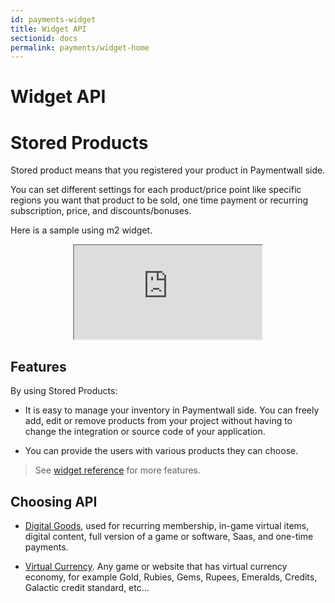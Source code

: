 ```yaml
---
id: payments-widget
title: Widget API
sectionid: docs
permalink: payments/widget-home
---
```


# Widget API

# Stored Products

Stored product means that you registered your product in Paymentwall side.

You can set different settings for each product/price point like specific regions you want that product to be sold, one time payment or recurring subscription, price, and discounts/bonuses.

Here is a sample using m2 widget.

<div class="docs-iframe" style="text-align: center;">
	<iframe src="https://api.paymentwall.com/api/subscription/?key=048c51f8fc834a1467db96b683f16e70&uid=testuser&widget=m2_1&sign_version=2&sign=87363025d50bd587eaec63937a20a6e3">
	</iframe>
</div>

## Features

By using Stored Products:

* It is easy to manage your inventory in Paymentwall side. You can freely add, edit or remove products from your project without having to change the integration or source code of your application.

* You can provide the users with various products they can choose.

> See [widget reference](/paylet/widget/reference) for more features.

## Choosing API

* [Digital Goods](/payments/widget/digital-goods), used for recurring membership, in-game virtual items, digital content, full version of a game or software, Saas, and one-time payments.

* [Virtual Currency](/payments/widget/virtual-currency). Any game or website that has virtual currency economy, for example Gold, Rubies, Gems, Rupees, Emeralds, Credits, Galactic credit standard, etc...
